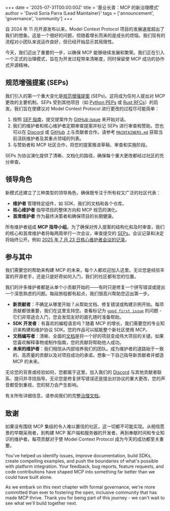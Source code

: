 +++
date = '2025-07-31T00:00:00Z'
title = '基业长青：MCP 的新治理模式'
author = 'David Soria Parra (Lead Maintainer)'
tags = ['announcement', 'governance', 'community']
+++

自 2024 年 11 月开源发布以来，Model Context Protocol 项目的发展速度超出了我们的想象。这是一个很好的问题，但随着增长而来的是成长的烦恼。我们现有的流程对小团队来说运作良好，但已经开始显示其局限性。

今天，我们迈出了重要的一步，以确保 MCP 能够继续发展和繁荣。我们正在引入一个正式的治理模式，旨在为开发过程带来清晰度，同时保留使 MCP 成功的协作式开源精神。

## 规范增强提案 (SEPs)

我们引入的第一个重大变化是[规范增强提案](https://modelcontextprotocol.io/community/sep-guidelines) (SEPs)。这将成为任何人提出对 MCP 更改的主要机制。SEPs 受到其他项目（如 [Python PEPs](https://peps.python.org/) 或 [Rust RFCs](https://github.com/rust-lang/rfcs)）的启发。我们旨在使建议对 Model Context Protocol 进行更改的过程尽可能简单：

1. 按照 [SEP 指南](https://modelcontextprotocol.io/community/sep-guidelines)，提交提案作为 [GitHub issue](https://github.com/modelcontextprotocol/modelcontextprotocol/issues) 来开始对话。
2. 我们的维护者和核心维护者定期审查提案并标记 SEPs 进行审查和赞助。您也可以在 [Discord](https://discord.gg/6CSzBmMkjX) 或 [GitHub](https://github.com/modelcontextprotocol/modelcontextprotocol) 上与贡献者合作。请参考 [`MAINTAINERS.md`](https://github.com/modelcontextprotocol/modelcontextprotocol/blob/main/MAINTAINERS.md) 获取当前活跃维护者及其重点领域的列表。
3. 与赞助者和 MCP 社区合作，将您的提案推进草稿、审查和实施阶段。

SEPs 为协议演化提供了清晰、文档化的路径，确保每个重大更改都经过社区的充分审查。

## 领导角色

新模式还建立了三种类型的领导角色，确保既专注于所有权又广泛的社区代表：

- **维护者** 管理特定组件，如 SDK、我们的文档和各个仓库。
- **核心维护者** 指导项目的整体方向和 MCP 规范的演化。
- **首席维护者** 作为最终决策者和确保项目的长期健康。

所有维护者组成 **MCP 指导小组**。为了确保对传入提案的结构化和及时审查，我们的核心和首席维护者将每两周举行一次会议，审查提交的 [SEPs](#specification-enhancement-proposals-seps)。会议记录和决定将始终公开。例如 [2025 年 7 月 23 日核心维护者会议的记录](https://github.com/modelcontextprotocol/modelcontextprotocol/issues/1061)。

## 参与其中

我们需要您的帮助来构建 MCP 的未来，每个人都欢迎加入这里。无论您是经验丰富的开源老手，还是只是好奇如何入门，我们的社区都有您的位置。

我们的许多维护者都是从单个小贡献开始的——有时只是修复一个拼写错误或提出一个深思熟虑的问题。每段旅程都有起点，我们很高兴帮助您迈出第一步。

- **新贡献者**：不确定从哪里开始？从帮助文档、修复错误或构建示例开始。每项贡献都很重要，我们在这里支持您。查看标记为 [`good first issue`](https://github.com/modelcontextprotocol/modelcontextprotocol/issues?q=is%3Aissue%20state%3Aopen%20label%3A%22good%20first%20issue%22) 的问题 - 它们非常适合入门，您会发现友好的面孔随时准备帮助。
- **SDK 开发者**：有喜欢的编程语言吗？随着 MCP 的增长，我们需要您的专业知识来构建和维护协议 SDK。您的作品可以赋能整个新社区使用 MCP。
- **文档编写者**：清晰、全面的[文档](https://modelcontextprotocol.io/introduction)是将一个好的项目变成伟大项目的关键。如果您喜欢解释事物或制作指南，您的贡献将帮助他人成功。
- **未来的维护者**：我们相信从内部培养我们的团队。成为维护者的道路始于一致的、高质量的贡献以及对项目成功的承诺。想象一下自己指导新贡献者并塑造 MCP 的未来。

无论您的背景或经验如何，您都属于这里。加入我们的 [Discord](https://discord.gg/6CSzBmMkjX) 与其他贡献者联系、提问并寻找指导。无论您是修复拼写错误还是提出对协议的重大更改，您的声音都受到重视，您的努力会产生影响。

有关所有详细信息，请参阅我们的完整[治理文档](https://modelcontextprotocol.io/community/governance)。

## 致谢

如果没有围绕 MCP 集结的令人难以置信的社区，这一切都不可能实现。从相信愿景的早期采用者，到构建 MCP 客户端和服务器的开发者，再到奉献时间和专业知识的维护者。每项贡献对于使 Model Context Protocol 成为今天的成功都至关重要。

You've helped us identify issues, improve documentation, build SDKs, create compelling examples, and push the boundaries of what's possible with platform integration. Your feedback, bug reports, feature requests, and code contributions have shaped MCP into something far better than we could have built alone.

As we embark on this next chapter with formal governance, we're more committed than ever to fostering the open, inclusive community that has made MCP thrive. Thank you for being part of this journey - we can't wait to see what we'll build together next.
